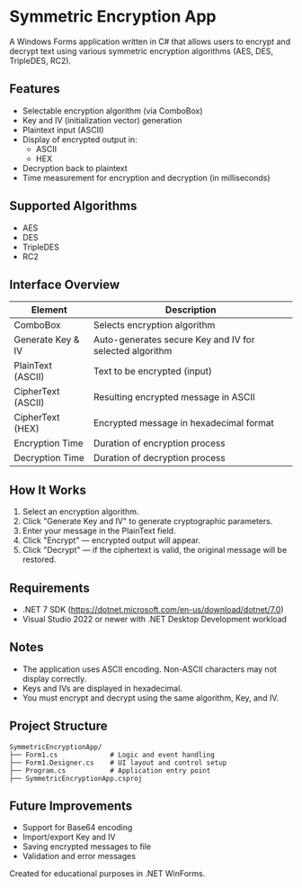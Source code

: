 # Symmetric Encryption App

A Windows Forms application written in C# that allows users to encrypt and decrypt text using various symmetric encryption algorithms (AES, DES, TripleDES, RC2).

## Features

- Selectable encryption algorithm (via ComboBox)
- Key and IV (initialization vector) generation
- Plaintext input (ASCII)
- Display of encrypted output in:
  - ASCII
  - HEX
- Decryption back to plaintext
- Time measurement for encryption and decryption (in milliseconds)

## Supported Algorithms

- AES
- DES
- TripleDES
- RC2

## Interface Overview

| Element            | Description                                              |
|--------------------|----------------------------------------------------------|
| ComboBox           | Selects encryption algorithm                             |
| Generate Key & IV  | Auto-generates secure Key and IV for selected algorithm  |
| PlainText (ASCII)  | Text to be encrypted (input)                             |
| CipherText (ASCII) | Resulting encrypted message in ASCII                     |
| CipherText (HEX)   | Encrypted message in hexadecimal format                  |
| Encryption Time    | Duration of encryption process                           |
| Decryption Time    | Duration of decryption process                           |

## How It Works

1. Select an encryption algorithm.
2. Click "Generate Key and IV" to generate cryptographic parameters.
3. Enter your message in the PlainText field.
4. Click "Encrypt" — encrypted output will appear.
5. Click "Decrypt" — if the ciphertext is valid, the original message will be restored.

## Requirements

- .NET 7 SDK (https://dotnet.microsoft.com/en-us/download/dotnet/7.0)
- Visual Studio 2022 or newer with .NET Desktop Development workload

## Notes

- The application uses ASCII encoding. Non-ASCII characters may not display correctly.
- Keys and IVs are displayed in hexadecimal.
- You must encrypt and decrypt using the same algorithm, Key, and IV.

## Project Structure

```
SymmetricEncryptionApp/
├── Form1.cs             # Logic and event handling
├── Form1.Designer.cs    # UI layout and control setup
├── Program.cs           # Application entry point
├── SymmetricEncryptionApp.csproj
```

## Future Improvements

- Support for Base64 encoding
- Import/export Key and IV
- Saving encrypted messages to file
- Validation and error messages

Created for educational purposes in .NET WinForms.
